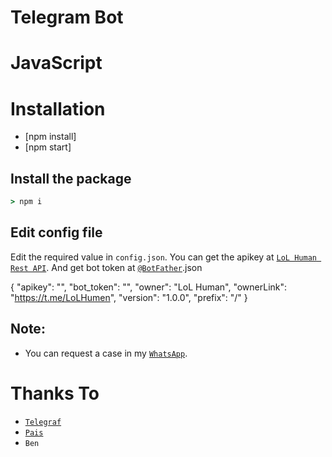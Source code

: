 # Telegram Bot
# JavaScript 

# Installation

* [npm install]
* [npm start]


## Install the package
```cmd
> npm i
```

## Edit config file
Edit the required value in `config.json`. You can get the apikey at [`LoL Human Rest API`](http://api.lolhuman.xyz/). And get bot token at [`@BotFather`](http://t.me/BotFather).json


{
    "apikey": "",
    "bot_token": "",
    "owner": "LoL Human",
    "ownerLink": "https://t.me/LoLHumen",
    "version": "1.0.0",
    "prefix": "/"
}


## Note:
* You can request a case in my [`WhatsApp`](http://wa.me/6282389924037).

# Thanks To
* [`Telegraf`](https://github.com/telegraf/telegraf)
* [`Pais`](https://github.com/Paiiss)
* `Ben`
